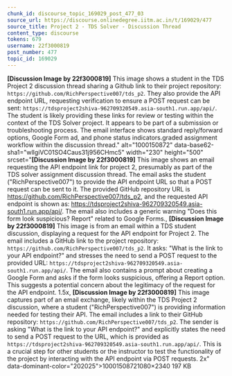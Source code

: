 ```yaml
---
chunk_id: discourse_topic_169029_post_477_03
source_url: https://discourse.onlinedegree.iitm.ac.in/t/169029/477
source_title: Project 2 - TDS Solver - Discussion Thread
content_type: discourse
tokens: 679
username: 22f3000819
post_number: 477
topic_id: 169029
---
```


**[Discussion Image by 22f3000819]** This image shows a student in the TDS Project 2 discussion thread sharing a Github link to their project repository: `https://github.com/RichPerspective007/tds_p2`. They also provide the API endpoint URL, requesting verification to ensure a POST request can be sent: `https://tdsproject2shiva-962709320549.asia-south1.run.app/api/`. The student is likely providing these links for review or testing within the context of the TDS Solver project. It appears to be part of a submission or troubleshooting process. The email interface shows standard reply/forward options, Google Form ad, and phone status indicators.graded assignment workflow within the discussion thread." alt="1000150872" data-base62-sha1="wlIgiVC01SO4Caus31j956CHmc5" width="230" height="500" srcset="**[Discussion Image by 22f3000819]** This image shows an email requesting the API endpoint link for project 2, presumably as part of the TDS solver assignment discussion thread. The email asks the student ("RichPerspective007") to provide the API endpoint URL so that a POST request can be sent to it. The provided GitHub repository URL is https://github.com/RichPerspective007/tds_p2, and the requested API endpoint is shown as: https://tdsproject2shiva-962709320549.asia-south1.run.app/api/. The email also includes a generic warning "Does this form look suspicious? Report" related to Google Forms., **[Discussion Image by 22f3000819]** This image is from an email within a TDS student discussion, displaying a request for the API endpoint for Project 2. The email includes a GitHub link to the project repository: `https://github.com/RichPerspective007/tds_p2`. It asks: "What is the link to your API endpoint?" and stresses the need to send a POST request to the provided URL: `https://tdsproject2shiva-962709320549.asia-south1.run.app/api/`. The email also contains a prompt about creating a Google Form and asks if the form looks suspicious, offering a Report option. This suggests a potential concern about the legitimacy of the request for the API endpoint. 1.5x, **[Discussion Image by 22f3000819]** This image captures part of an email exchange, likely within the TDS Project 2 discussion, where a student ("RichPerspective007") is providing information needed for testing their API. The email includes a link to their GitHub repository: `https://github.com/RichPerspective007/tds_p2`. The sender is asking "What is the link to your API endpoint?" and explicitly states the need to send a POST request to the URL, which is provided as `https://tdsproject2shiva-962709320549.asia-south1.run.app/api/`. This is a crucial step for other students or the instructor to test the functionality of the project by interacting with the API endpoint via POST requests. 2x" data-dominant-color="202025">10001508721080×2340 197 KB
